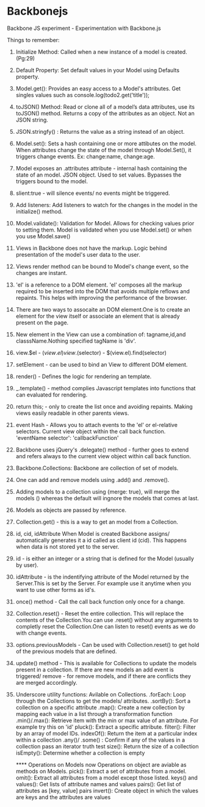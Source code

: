 Backbonejs
==========

Backbone JS experiment - Experimentation with Backbone.js

Things to remember:

1. Initialize Method: Called when a new instance of a model is created. (Pg:29)
2. Default Property: Set default values in your Model using Defaults property.
3. Model.get(): Provides an easy access to a Model's attributes. Get singles values such as
	console.log(todo2.get('title'));
4. toJSON() Method: Read or clone all of a model’s data attributes, use its toJSON() method. Returns a copy of the attributes as an object. Not an JSON string.
5. JSON.stringfy() : Returns the value as a string instead of an object.
6. Model.set(): Sets a hash containing one or more attibutes on the model. When attributes change the state of the model through Model.Set(), it triggers change events. Ex: change:name, change:age.
7. Model exposes an .attributes attribute - internal hash containing the state of an model. JSON object. Used to set values. Bypasses the triggers bound to the model.
8. slient:true - will silence events/ no events might be triggered. 
9. Add listeners: Add listeners to watch for the changes in the model in the initialize() method.
10. Model.validate(): Validation for Model. Allows for checking values prior to setting them. Model is validated when you use Model.set() or when you use Model.save()
11. Views in Backbone does not have the markup. Logic behind presentation of the model's user data to the user.
12. Views render method can be bound to Model's change event, so the changes are instant.
13. 'el' is a reference to a DOM element. 'el' composes all the markup required to be inserted into the DOM that avoids multiple reflows and repaints. This helps with improving the performance of the browser.
14. There are two ways to assocaite an DOM element.One is to create an element for the view itself or associate an element that is already present on the page.
15. New element in the View can use a combination of: tagname,id,and classsName.Nothing specified tagName is 'div'.
16. view.$el - $(view.el) 
	view.$(selector) - $(view.el).find(selector)

17. setElement - can be used to bind an View to different DOM element.
18. render() - Defines the logic for rendering an template.
19. _.template() - method complies Javascript templates into functions that can evaluated for rendering.
20. return this; - only to create the list once and avoiding repaints. Making views easily readable in other parents views.
21. event Hash - Allows you to attach events to the 'el' or el-relative selectors. Current view object within the call back function.  
	'eventName selector': 'callbackFunction'
22. Backbone uses jQuery's .delegate() method - further goes to extend and refers always to the current view object within call back function.
23. Backbone.Collections: Backbone are collection of set of models. 
24. One can add and remove models using .add() and .remove().
25. Adding models to a collection using {merge: true}, will merge the models () whereas the default will ingnore the models that comes at last.
26. Models as objects are passed by reference.
27. Collection.get() - this is a way to get an model from a Collection.
28. id, cid, idAttribute
When Model is created Backbone assigns/ automatically generates it a id called as client id (cid). This happens when data is not stored yet to the server.
30. id - is either an integer or a string that is defined for the Model (usually by user).
31. idAttribute - is the indentifying attribute of the Model returned by the Server.This is set by the Server. For example use it anytime when you want to use other forms as id's.
32. once() method - Call the call back function only once for a change.
33. Collection.reset() - Reset the entire collection. This will replace the contents of the Collection.You can use .reset() without any arguments to completly reset the Collection.One can listen to reset() events as we do with change events.
34. options.previousModels - Can be used with Collection.reset() to get hold of the previous models that are defined.
35. update() method - This is available for Collections to update the models present in a collection. If there are new models an add event is triggered/ remove - for remove models, and if there are conflicts they are merged accordingly.
36. Underscore utility functions: Avilable on Collections.
	.forEach: Loop through the Collections to get the models/ attributes.
	.sortBy(): Sort a collection on a specific attribute
	.map(): Create a new collection by mapping each value in a list through a transformation function
	.min()/.max(): Retrieve item with the min or max value of an attribute. For example try this on 'id'
	pluck(): Extract a specific attribute.
	filter(): Filter by an array of model IDs.
	indexOf(): Return the item at a particular index within a collection
	.any()/ .some() :  Confirm if any of the values in a collection pass an iterator truth test
	size(): Return the size of a collection
	isEmpty(): Determine whether a collection is empty

	**** Operations on Models now
Operations on object are aviable as methods on Models.
	pick(): Extract a set of attributes from a model.
	omit(): Extract all attributes from a model except those listed.
	keys() and values(): Get lists of attribute names and values
	pairs(): Get list of attributes as [key, value] pairs
	invert(): Create object in which the values are keys and the attributes are values

	
	




